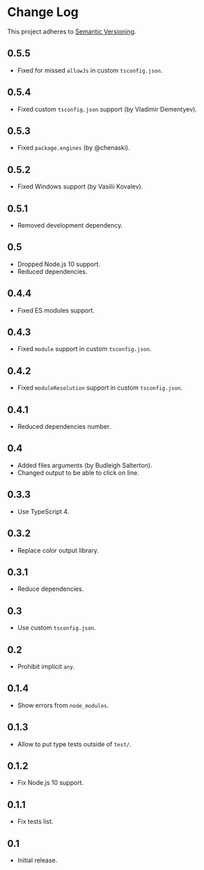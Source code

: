 # Change Log
This project adheres to [Semantic Versioning](http://semver.org/).

## 0.5.5
* Fixed for missed `allowJs` in custom `tsconfig.json`.

## 0.5.4
* Fixed custom `tsconfig.json` support (by Vladimir Dementyev).

## 0.5.3
* Fixed `package.engines` (by @chenaski).

## 0.5.2
* Fixed Windows support (by Vasilii Kovalev).

## 0.5.1
* Removed development dependency.

## 0.5
* Dropped Node.js 10 support.
* Reduced dependencies.

## 0.4.4
* Fixed ES modules support.

## 0.4.3
* Fixed `module` support in custom `tsconfig.json`.

## 0.4.2
* Fixed `moduleResolution` support in custom `tsconfig.json`.

## 0.4.1
* Reduced dependencies number.

## 0.4
* Added files arguments (by Budleigh Salterton).
* Changed output to be able to click on line.

## 0.3.3
* Use TypeScript 4.

## 0.3.2
* Replace color output library.

## 0.3.1
* Reduce dependencies.

## 0.3
* Use custom `tsconfig.json`.

## 0.2
* Prohibit implicit `any`.

## 0.1.4
* Show errors from `node_modules`.

## 0.1.3
* Allow to put type tests outside of `test/`.

## 0.1.2
* Fix Node.js 10 support.

## 0.1.1
* Fix tests list.

## 0.1
* Initial release.
